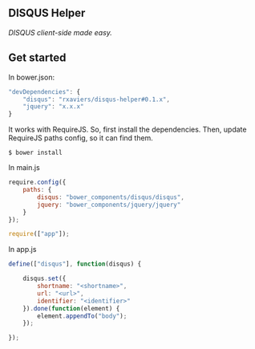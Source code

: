 ## DISQUS Helper

*DISQUS client-side made easy.*

## Get started

In bower.json:

```javascript
"devDependencies": {
    "disqus": "rxaviers/disqus-helper#0.1.x",
    "jquery": "x.x.x"
}
```

It works with RequireJS. So, first install the dependencies. Then, update
RequireJS paths config, so it can find them.

    $ bower install

In main.js

```javascript
require.config({
    paths: {
        disqus: "bower_components/disqus/disqus",
        jquery: "bower_components/jquery/jquery"
    }
});

require(["app"]);
```

In app.js

```javascript
define(["disqus"], function(disqus) {

    disqus.set({
        shortname: "<shortname>",
        url: "<url>",
        identifier: "<identifier>"
    }).done(function(element) {
        element.appendTo("body");
    });

});
```

